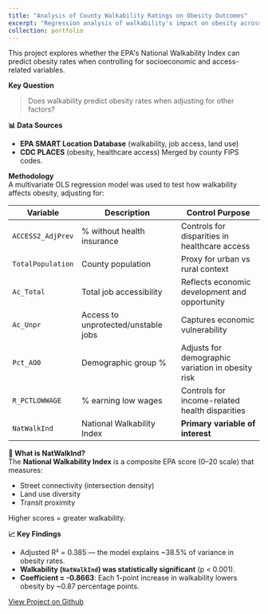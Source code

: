 ```yaml
---
title: "Analysis of County Walkability Ratings on Obesity Outcomes"
excerpt: "Regression analysis of walkability's impact on obesity across U.S. counties<br/>"
collection: portfolio
---
```

This project explores whether the EPA's National Walkability Index can predict obesity rates when controlling for socioeconomic and access-related variables.

**Key Question**
> Does walkability predict obesity rates when adjusting for other factors?

**📊 Data Sources**
- **EPA SMART Location Database** (walkability, job access, land use)
- **CDC PLACES** (obesity, healthcare access)
Merged by county FIPS codes.

**Methodology**  
A multivariate OLS regression model was used to test how walkability affects obesity, adjusting for:

| Variable           | Description                              | Control Purpose                                         |
|--------------------|------------------------------------------|----------------------------------------------------------|
| `ACCESS2_AdjPrev`  | % without health insurance               | Controls for disparities in healthcare access            |
| `TotalPopulation`  | County population                        | Proxy for urban vs rural context                         |
| `Ac_Total`         | Total job accessibility                  | Reflects economic development and opportunity            |
| `Ac_Unpr`          | Access to unprotected/unstable jobs      | Captures economic vulnerability                         |
| `Pct_AO0`          | Demographic group %                      | Adjusts for demographic variation in obesity risk        |
| `R_PCTLOWWAGE`     | % earning low wages                      | Controls for income-related health disparities           |
| `NatWalkInd`       | National Walkability Index               | **Primary variable of interest**                         |

**📍 What is NatWalkInd?**  
The **National Walkability Index** is a composite EPA score (0–20 scale) that measures:
- Street connectivity (intersection density)  
- Land use diversity  
- Transit proximity  

Higher scores = greater walkability.

**📈 Key Findings**  
- Adjusted R² = 0.385 — the model explains ~38.5% of variance in obesity rates.  
- **Walkability (`NatWalkInd`) was statistically significant** (p < 0.001).  
- **Coefficient = -0.8663**: Each 1-point increase in walkability lowers obesity by ~0.87 percentage points.

[View Project on Github](https://github.com/diogoviveiros/Walkability-vs-Obesity)
